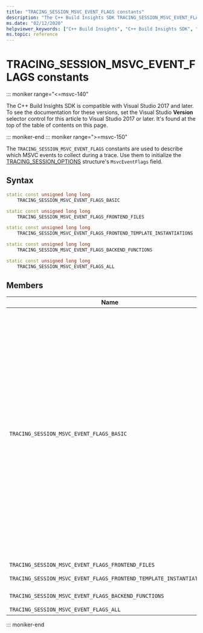 ```yaml
---
title: "TRACING_SESSION_MSVC_EVENT_FLAGS constants"
description: "The C++ Build Insights SDK TRACING_SESSION_MSVC_EVENT_FLAGS constants reference."
ms.date: "02/12/2020"
helpviewer_keywords: ["C++ Build Insights", "C++ Build Insights SDK", "TRACING_SESSION_MSVC_EVENT_FLAGS", "throughput analysis", "build time analysis", "vcperf.exe"]
ms.topic: reference
---
```

# TRACING_SESSION_MSVC_EVENT_FLAGS constants

::: moniker range="<=msvc-140"

The C++ Build Insights SDK is compatible with Visual Studio 2017 and later. To see the documentation for these versions, set the Visual Studio **Version** selector control for this article to Visual Studio 2017 or later. It's found at the top of the table of contents on this page.

::: moniker-end
::: moniker range=">=msvc-150"

The `TRACING_SESSION_MSVC_EVENT_FLAGS` constants are used to describe which MSVC events to collect during a trace. Use them to initialize the [TRACING_SESSION_OPTIONS](tracing-session-options-struct.md) structure's `MsvcEventFlags` field.

## Syntax

```cpp
static const unsigned long long
    TRACING_SESSION_MSVC_EVENT_FLAGS_BASIC                                = 0x0001ULL;

static const unsigned long long
    TRACING_SESSION_MSVC_EVENT_FLAGS_FRONTEND_FILES                       = 0x0004ULL;

static const unsigned long long
    TRACING_SESSION_MSVC_EVENT_FLAGS_FRONTEND_TEMPLATE_INSTANTIATIONS     = 0x0008ULL;

static const unsigned long long
    TRACING_SESSION_MSVC_EVENT_FLAGS_BACKEND_FUNCTIONS                    = 0x1000ULL;

static const unsigned long long
    TRACING_SESSION_MSVC_EVENT_FLAGS_ALL                                  = 0xFFFFFFFFFFFFFFFFULL;
```

## Members

| Name | Events turned on by this flag |
|--|--|
| `TRACING_SESSION_MSVC_EVENT_FLAGS_BASIC` | This flag is associated with the following events. It's activated by default by the C++ Build Insights SDK even if not specified explicitly. You can't disable these events.<br/><br/>[BACK_END_PASS](../event-table.md#back-end-pass)[BOTTOM_UP](../event-table.md#bottom-up)<br/>[C1_DLL](../event-table.md#c1-dll)<br/>[C2_DLL](../event-table.md#c2-dll)<br/>[CODE_GENERATION](../event-table.md#code-generation)<br/>[COMMAND_LINE](../event-table.md#command-line)<br/>[COMPILER](../event-table.md#compiler)<br/>[ENVIRONMENT_VARIABLE](../event-table.md#environment-variable)<br/>[EXECUTABLE_IMAGE_OUTPUT](../event-table.md#executable-image-output)<br/>[EXP_OUTPUT](../event-table.md#exp-output)<br/>[FILE_INPUT](../event-table.md#file-input)<br/>[FRONT_END_PASS](../event-table.md#front-end-pass)<br/>[FRONT_END_PASS](../event-table.md#front-end-pass)<br/>[IMP_LIB_OUTPUT](../event-table.md#imp-lib-output)<br/>[LIB_OUTPUT](../event-table.md#lib-output)<br/>[LINKER](../event-table.md#linker)<br/>[LTCG](../event-table.md#ltcg)<br/>[OBJ_OUTPUT](../event-table.md#obj-output)<br/>[OPT_ICF](../event-table.md#opt-icf)<br/>[OPT_LBR](../event-table.md#opt-lbr)<br/>[OPT_REF](../event-table.md#opt-ref)<br/>[PASS1](../event-table.md#pass1)<br/>[PASS2](../event-table.md#pass2)<br/>[PRE_LTCG_OPT_REF](../event-table.md#pre-ltcg-opt-ref)<br/>[THREAD](../event-table.md#thread)<br/>[TOP_DOWN](../event-table.md#top-down)<br/>[WHOLE_PROGRAM_ANALYSIS](../event-table.md#whole-program-analysis) |
| `TRACING_SESSION_MSVC_EVENT_FLAGS_FRONTEND_FILES` | [FRONT_END_FILE](../event-table.md#front-end-file) |
| `TRACING_SESSION_MSVC_EVENT_FLAGS_FRONTEND_TEMPLATE_INSTANTIATIONS` | [SYMBOL_NAME](../event-table.md#symbol-name)<br/>[TEMPLATE_INSTANTIATION](../event-table.md#template-instantiation) |
| `TRACING_SESSION_MSVC_EVENT_FLAGS_BACKEND_FUNCTIONS` | [FORCE_INLINEE](../event-table.md#force-inlinee)<br/>[FUNCTION](../event-table.md#function) |
| `TRACING_SESSION_MSVC_EVENT_FLAGS_ALL` | This flag turns on all events. |

::: moniker-end
